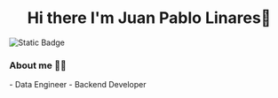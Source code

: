 <div align="center">
  <h1 align="center">Hi there I'm Juan Pablo Linares👋</h1>
</div>
<img alt="Static Badge" src="https://img.shields.io/badge/LinkedIn-0077B5?style=for-the-badge&logo=linkedin&link=https%3A%2F%2Fwww.linkedin.com%2Fin%2Fjuan-pablo-linares-ramirez%2F">

<h3 align="left">About me 👨‍💻</h3>
- Data Engineer
- Backend Developer

<!--
**juanpaul96/juanpaul96** is a ✨ _special_ ✨ repository because its `README.md` (this file) appears on your GitHub profile.

Here are some ideas to get you started:

- 🔭 I’m currently working on ...
- 🌱 I’m currently learning ...
- 👯 I’m looking to collaborate on ...
- 🤔 I’m looking for help with ...
- 💬 Ask me about ...
- 📫 How to reach me: ...
- 😄 Pronouns: ...
- ⚡ Fun fact: ...
-->
